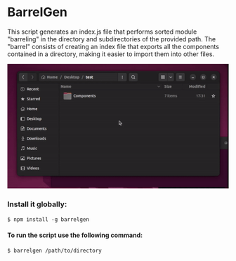 # BarrelGen

This script generates an index.js file that performs sorted module "barreling" in the directory and subdirectories of the provided path. The "barrel" consists of creating an index file that exports all the components contained in a directory, making it easier to import them into other files. 

![Example](/barrelgen.gif)

<h3>
  Install it globally:
</h3>

```
$ npm install -g barrelgen
```

<h4>
  To run the script use the following command:
</h4>

```
$ barrelgen /path/to/directory
```


